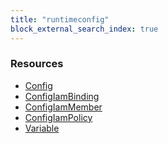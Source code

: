 ```yaml
---
title: "runtimeconfig"
block_external_search_index: true
---
```


<!-- WARNING: this file was generated by Pulumi Docs Generator. -->
<!-- Do not edit by hand unless you're certain you know what you are doing! -->

<h3>Resources</h3>
<ul class="api">
    <li><a href="config"><span class="symbol resource"></span>Config</a></li>
    <li><a href="configiambinding"><span class="symbol resource"></span>ConfigIamBinding</a></li>
    <li><a href="configiammember"><span class="symbol resource"></span>ConfigIamMember</a></li>
    <li><a href="configiampolicy"><span class="symbol resource"></span>ConfigIamPolicy</a></li>
    <li><a href="variable"><span class="symbol resource"></span>Variable</a></li>
</ul>


